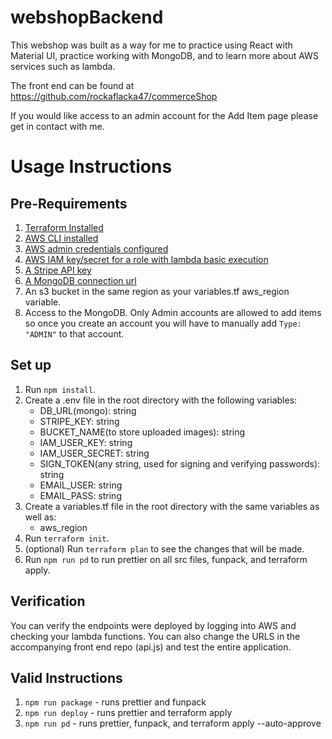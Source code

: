 # webshopBackend

This webshop was built as a way for me to practice using React with Material UI, practice working with MongoDB, and to learn more about AWS services such as lambda.

The front end can be found at https://github.com/rockaflacka47/commerceShop

If you would like access to an admin account for the Add Item page please get in contact with me.

# Usage Instructions

## Pre-Requirements

1. [Terraform Installed](https://developer.hashicorp.com/terraform/tutorials/aws-get-started/install-cli)
2. [AWS CLI installed](https://docs.aws.amazon.com/cli/latest/userguide/getting-started-install.html)
3. [AWS admin credentials configured](https://docs.aws.amazon.com/cli/latest/userguide/getting-started-quickstart.html)
4. [AWS IAM key/secret for a role with lambda basic execution](https://docs.aws.amazon.com/AmazonRDS/latest/AuroraUserGuide/AuroraMySQL.Integrating.Authorizing.IAM.S3CreatePolicy.html)
5. [A Stripe API key](https://stripe.com/docs/keys)
6. [A MongoDB connection url](https://www.mongodb.com/docs/compass/current/connect/)
7. An s3 bucket in the same region as your variables.tf aws_region variable.
8. Access to the MongoDB. Only Admin accounts are allowed to add items so once you create an account you will have to manually 
add `Type: "ADMIN"` to that account.

## Set up

1. Run `npm install`.
2. Create a .env file in the root directory with the following variables:
   - DB_URL(mongo): string
   - STRIPE_KEY: string
   - BUCKET_NAME(to store uploaded images): string
   - IAM_USER_KEY: string
   - IAM_USER_SECRET: string
   - SIGN_TOKEN(any string, used for signing and verifying passwords): string
   - EMAIL_USER: string
   - EMAIL_PASS: string
3. Create a variables.tf file in the root directory with the same variables as well as:
   - aws_region
4. Run `terraform init`.
5. (optional) Run `terraform plan` to see the changes that will be made.
6. Run `npm run pd` to run prettier on all src files, funpack, and terraform apply.

## Verification

You can verify the endpoints were deployed by logging into AWS and checking your lambda functions. You can also change the URLS in the accompanying front end repo (api.js) and test the entire application.

## Valid Instructions

1. `npm run package` - runs prettier and funpack
2. `npm run deploy` - runs prettier and terraform apply
3. `npm run pd` - runs prettier, funpack, and terraform apply --auto-approve
